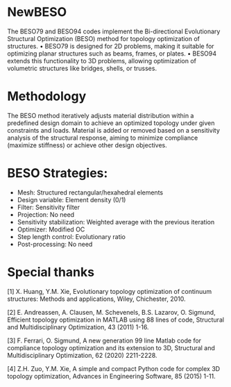 # NewBESO
The BESO79 and BESO94 codes implement the Bi-directional Evolutionary Structural Optimization (BESO) method for topology optimization of structures.
•	BESO79 is designed for 2D problems, making it suitable for optimizing planar structures such as beams, frames, or plates.
•	BESO94 extends this functionality to 3D problems, allowing optimization of volumetric structures like bridges, shells, or trusses.
# Methodology
The BESO method iteratively adjusts material distribution within a predefined design domain to achieve an optimized topology under given constraints and loads. Material is added or removed based on a sensitivity analysis of the structural response, aiming to minimize compliance (maximize stiffness) or achieve other design objectives.
# BESO Strategies:
-	Mesh: Structured rectangular/hexahedral elements
-	Design variable: Element density (0/1)
-	Filter: Sensitivity filter
-	Projection: No need
-	Sensitivity stabilization: Weighted average with the previous iteration
-	Optimizer: Modified OC
-	Step length control: Evolutionary ratio
-	Post-processing: No need
# Special thanks
[1] X. Huang, Y.M. Xie, Evolutionary topology optimization of continuum structures: Methods and applications, Wiley, Chichester, 2010.

[2] E. Andreassen, A. Clausen, M. Schevenels, B.S. Lazarov, O. Sigmund, Efficient topology optimization in MATLAB using 88 lines of code, Structural and Multidisciplinary Optimization, 43 (2011) 1-16.

[3] F. Ferrari, O. Sigmund, A new generation 99 line Matlab code for compliance topology optimization and its extension to 3D, Structural and Multidisciplinary Optimization, 62 (2020) 2211-2228.

[4] Z.H. Zuo, Y.M. Xie, A simple and compact Python code for complex 3D topology optimization, Advances in Engineering Software, 85 (2015) 1-11.
